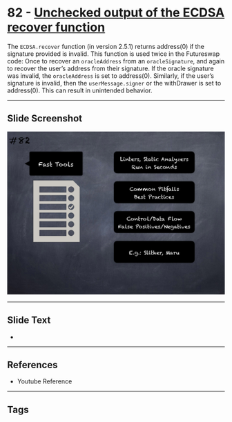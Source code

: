 
# 82 - [Unchecked output of the ECDSA recover function](./Unchecked%20output%20of%20the%20ECDSA%20recover%20function.md)

 The `ECDSA.recover` function (in version 2.5.1) returns address(0) if the signature provided is invalid. This function is used twice in the Futureswap code: Once to recover an `oracleAddress` from an `oracleSignature`, and again to recover the user’s address from their signature. If the oracle signature was invalid, the `oracleAddress` is set to address(0). Similarly, if the user’s signature is invalid, then the `userMessage.signer` or the withDrawer is set to address(0). This can result in unintended behavior.


___
## Slide Screenshot
![082.png](../../images/6.Audit%20Techniques%20and%20Tools%20101/082.png)
___
## Slide Text
- 
___
## References
- Youtube Reference
___
## Tags
